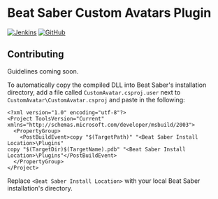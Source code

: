 # Beat Saber Custom Avatars Plugin
[![Jenkins](https://img.shields.io/jenkins/build/https/ci.gnyra.com/job/CustomAvatarsPlugin/job/master?style=flat-square)](https://ci.gnyra.com/blue/organizations/jenkins/CustomAvatarsPlugin/)
[![GitHub](https://img.shields.io/github/license/nicoco007/CustomAvatarsPlugin?style=flat-square)](https://github.com/nicoco007/CustomAvatarsPlugin/blob/master/LICENSE)

## Contributing
Guidelines coming soon.

To automatically copy the compiled DLL into Beat Saber's installation directory, add a file called `CustomAvatar.csproj.user` next to `CustomAvatar\CustomAvatar.csproj` and paste in the following:

    <?xml version="1.0" encoding="utf-8"?>
    <Project ToolsVersion="Current" xmlns="http://schemas.microsoft.com/developer/msbuild/2003">
      <PropertyGroup>
        <PostBuildEvent>copy "$(TargetPath)" "<Beat Saber Install Location>\Plugins"
    copy "$(TargetDir)$(TargetName).pdb" "<Beat Saber Install Location>\Plugins"</PostBuildEvent>
      </PropertyGroup>
    </Project>

Replace `<Beat Saber Install Location>` with your local Beat Saber installation's directory.